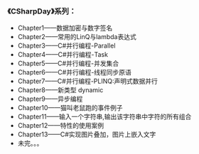 
### 《CSharpDay》系列：

* Chapter1——数据加密与数字签名
* Chapter2——常用的LinQ与lambda表达式
* Chapter3——C#并行编程-Parallel
* Chapter4——C#并行编程-Task
* Chapter5——C#并行编程-并发集合
* Chapter6——C#并行编程-线程同步原语
* Chapter7——C#并行编程-PLINQ:声明式数据并行
* Chapter8——新类型 dynamic
* Chapter9——异步编程
* Chapter10——猫叫老鼠跑的事件例子
* Chapter11——输入一个字符串,输出该字符串中字符的所有组合
* Chapter12——特性的使用案例
* Chapter13——C#实现图片叠加，图片上嵌入文字
*  未完。。。

 
